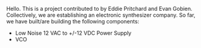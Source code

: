 Hello.
This is a project contributed to by Eddie Pritchard and Evan Gobien. Collectively, we are establishing an electronic synthesizer company.
So far, we have built/are building the following components:

  - Low Noise 12 VAC to +/-12 VDC Power Supply
  - VCO
